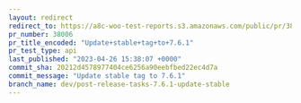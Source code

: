 ```yaml
---
layout: redirect
redirect_to: https://a8c-woo-test-reports.s3.amazonaws.com/public/pr/38006/api/index.html
pr_number: 38006
pr_title_encoded: "Update+stable+tag+to+7.6.1"
pr_test_type: api
last_published: "2023-04-26 15:38:07 +0000"
commit_sha: 20212d4578977404ce6256a90eebfbed22ec4d7a
commit_message: "Update stable tag to 7.6.1"
branch_name: dev/post-release-tasks-7.6.1-update-stable
---
```

